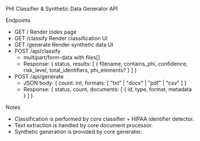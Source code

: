 PHI Classifier & Synthetic Data Generator API

Endpoints
- GET /           Render index page
- GET /classify   Render classification UI
- GET /generate   Render synthetic data UI
- POST /api/classify
  - multipart/form-data with files[]
  - Response: { status, results: [ { filename, contains_phi, confidence, risk_level, total_identifiers, phi_elements? } ] }
- POST /api/generate
  - JSON body: { count: int, formats: [ "txt" | "docx" | "pdf" | "csv" ] }
  - Response: { status, count, documents: [ { id, type, format, metadata } ] }

Notes
- Classification is performed by core classifier + HIPAA identifier detector.
- Text extraction is handled by core document processor.
- Synthetic generation is provided by core generator.

